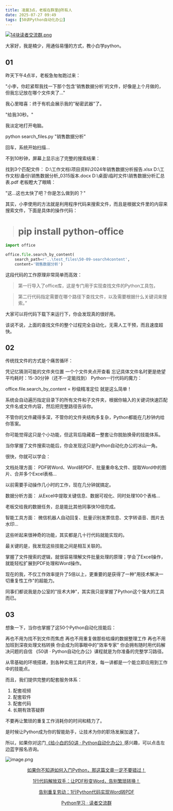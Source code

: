 ```yaml
---
title: 凌晨3点，老板在群里@所有人
date: 2025-07-27 09:49
tags: [50讲Python自动化办公]
---
```

[![14块读者交流群.png](https://raw.gitcode.com/user-images/assets/5027920/48edc8fa-6d2e-4eca-9e14-d71638eadb55/14块读者交流群.png '14块读者交流群.png')](https://mp.weixin.qq.com/s?__biz=MzUzNTc5NjA4NQ==&mid=2247502200&idx=1&sn=7e543675545ac6622123af6009fdebce&scene=21#wechat_redirect)

大家好，我是楠少，用通俗易懂的方式，教小白学python。

## 01


昨天下午4点半，老板急匆匆跑过来：

"小李，你赶紧帮我找一下那个包含'销售数据分析'的文件，好像是上个月做的，但我忘记放在哪个文件夹了..."

我心里暗喜：终于有机会展示我的"秘密武器"了。

"给我30秒。"

我淡定地打开电脑。

python search_files.py "销售数据分析"

回车，系统开始扫描...

不到10秒钟，屏幕上显示出了完整的搜索结果：

找到3个匹配文件：
D:\工作文档\项目资料\2024年销售数据分析报告.xlsx
D:\工作文档\备份\销售数据分析_0315版本.docx
D:\桌面\临时文件\销售数据分析汇总表.pdf
老板瞪大了眼睛：

"这...这也太快了吧？你是怎么做到的？"

其实，小李使用的方法就是利用程序代码来搜索文件，而且是根据文件里的内容来搜索文件，下面是具体的操作代码：
> # pip install python-office
```python
import office

office.file.search_by_content(
    search_path=r'..\test_files\50-09-search4content',
    content='销售数据分析')
```

这段代码的工作原理非常简单而高效：

>第一行导入了office库，这是专门用于实现查找文件的Python工具包，

>第二行代码指定需要在哪个路径下查找文件，以及需要根据什么关键词来搜索。”

大家可以将代码下载下来运行下，你会发现真的很好用。

该说不说，上面的查找文件的整个过程完全自动化，无需人工干预，而且速度超快。


## 02

传统找文件的方式是个痛苦循环：

凭记忆猜测可能的文件夹位置
一个个文件夹点开查看
忘记具体文件名时更是绝望
平均耗时：15-30分钟（还不一定能找到）
Python一行代码的魔力：

office.file.search_by_content = 秒级精准定位
就是这么简单！

系统会自动遍历指定目录下的所有文件和子文件夹，根据你输入的关键词快速匹配文件名或文件内容，然后把完整路径告诉你。

不管你的文件藏得多深，不管你的文件夹结构多复杂，Python都能在几秒钟内给你答案。

你可能觉得这只是个小功能，但这背后隐藏着一整套让你脱胎换骨的技能体系。

当你掌握了文件搜索功能后，你会发现这只是Python自动化办公的冰山一角。

很快，你就可以学会：

文档处理方面： PDF转Word、Word转PDF、批量重命名文件、提取Word中的图片、合并多个Excel表格...

以前需要手动操作几小时的工作，现在几分钟就搞定。

数据分析方面： 从Excel中提取关键信息、数据可视化、同时处理100个表格...

老板交给我的数据任务，总是能比其他同事快10倍完成。

智能工具方面： 微信机器人自动回复、批量识别发票信息、文字转语音、图片去水印...

这些听起来很神奇的功能，其实都是几十行代码就能实现的。

最关键的是，我发现这些技能之间是相互关联的。

掌握了文件搜索的逻辑，就很容易理解文件批量处理的原理；学会了Excel操作，就能轻松扩展到PDF处理和Word操作。

现在的我，不仅工作效率提升了5倍以上，更重要的是获得了一种"用技术解决一切重复性工作"的超能力。

同事们都说我是办公室的"技术大神"，其实我只是掌握了Python这个强大的工具而已。


## 03

想象一下，当你也掌握了这50个Python自动化技能后：

再也不用为找不到文件而焦虑
再也不用重复做那些枯燥的数据整理工作
再也不用加班到深夜处理文档转换
你会成为同事眼中的"效率专家"
你会拥有随时用代码解决问题的自信
《50讲 · Python自动化办公》课程就是为你准备的完整学习路径。

从零基础的环境搭建，到各种实用工具的开发，每一讲都是一个能立即应用到工作中的技能点。

而且，我们提供完整的配套服务体系：

1. 配套视频
2. 配套软件
3. 配套代码
4. 长期有效答疑群



不要再让繁琐的重复工作消耗你的时间和精力了。

是时候让Python成为你的智能助手，让技术为你的职场发展加速了。

所以，如果你对这门[《给小白的50讲 · Python自动化办公》](https://mp.weixin.qq.com/merchant/mppaysubscribe?action=go_paid_article&article_url=https%3A%2F%2Fmp.weixin.qq.com%2Fs%2F9hB7Ghyf_km5ARSBBWt4BQ&token=772408466&lang=zh_CN)感兴趣，可以点击左边蓝字报名咨询。

![image.png](https://raw.gitcode.com/user-images/assets/5027920/df7121f7-192b-42e5-a627-fbe859fa12d2/image.png 'image.png')

<center> 
  
[如果你不知道如何入门Python，那这篇文章一定不要错过！](https://mp.weixin.qq.com/s?__biz=MzUzNTc5NjA4NQ==&mid=2247502159&idx=1&sn=2055640a3601d937cd54d04a51d0efd3&scene=21#wechat_redirect)

[1行代码解放双手：让PDF秒变Word，告别繁琐转换！](https://mp.weixin.qq.com/s?__biz=MzUzNTc5NjA4NQ==&mid=2247502168&idx=1&sn=79525915ec587f41e4ec47dc595a40b5&scene=21#wechat_redirect)

[告别重复劳动：1行Python代码实现Word转PDF](https://mp.weixin.qq.com/s/REQnMjSIaR9IdLxE6IsLig?token=772408466&lang=zh_CN)

[Python学习 · 读者交流群](https://mp.weixin.qq.com/s?__biz=MzUzNTc5NjA4NQ==&mid=2247502200&idx=1&sn=7e543675545ac6622123af6009fdebce&scene=21#wechat_redirect)
  
<center>
